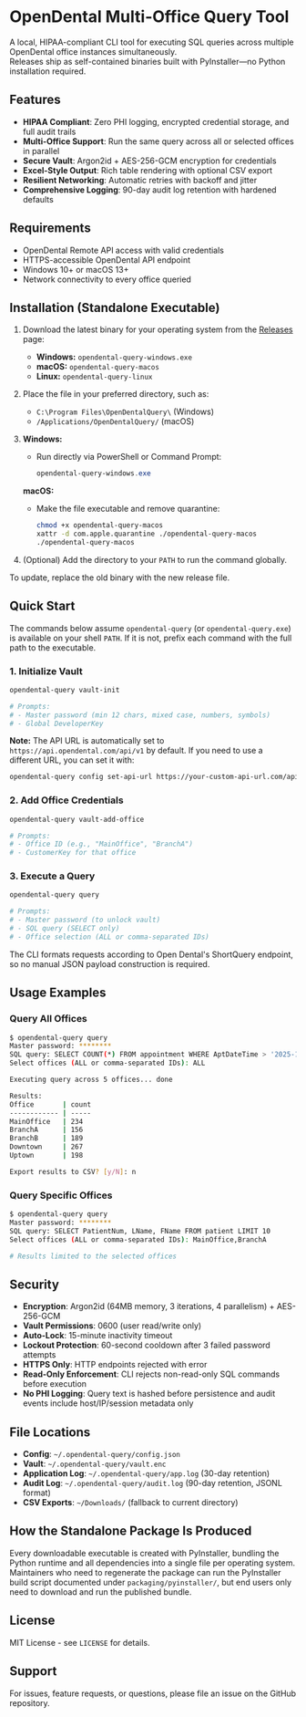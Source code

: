 # OpenDental Multi-Office Query Tool

A local, HIPAA-compliant CLI tool for executing SQL queries across multiple OpenDental office instances simultaneously.  
Releases ship as self-contained binaries built with PyInstaller—no Python installation required.

## Features

- **HIPAA Compliant**: Zero PHI logging, encrypted credential storage, and full audit trails  
- **Multi-Office Support**: Run the same query across all or selected offices in parallel  
- **Secure Vault**: Argon2id + AES-256-GCM encryption for credentials  
- **Excel-Style Output**: Rich table rendering with optional CSV export  
- **Resilient Networking**: Automatic retries with backoff and jitter  
- **Comprehensive Logging**: 90-day audit log retention with hardened defaults  

## Requirements

- OpenDental Remote API access with valid credentials  
- HTTPS-accessible OpenDental API endpoint  
- Windows 10+ or macOS 13+  
- Network connectivity to every office queried  

## Installation (Standalone Executable)

1. Download the latest binary for your operating system from the [Releases](../../releases) page:  
   - **Windows:** `opendental-query-windows.exe`  
   - **macOS:** `opendental-query-macos`  
   - **Linux:** `opendental-query-linux`  

2. Place the file in your preferred directory, such as:  
   - `C:\Program Files\OpenDentalQuery\` (Windows)  
   - `/Applications/OpenDentalQuery/` (macOS)  

3. **Windows:**  
   - Run directly via PowerShell or Command Prompt:  
     ```powershell
     opendental-query-windows.exe
     ```

   **macOS:**  
   - Make the file executable and remove quarantine:  
     ```bash
     chmod +x opendental-query-macos
     xattr -d com.apple.quarantine ./opendental-query-macos
     ./opendental-query-macos
     ```

4. (Optional) Add the directory to your `PATH` to run the command globally.

To update, replace the old binary with the new release file.

## Quick Start

The commands below assume `opendental-query` (or `opendental-query.exe`) is available on your shell `PATH`. If it is not, prefix each command with the full path to the executable.

### 1. Initialize Vault

```bash
opendental-query vault-init

# Prompts:
# - Master password (min 12 chars, mixed case, numbers, symbols)
# - Global DeveloperKey
```

**Note:** The API URL is automatically set to `https://api.opendental.com/api/v1` by default. If you need to use a different URL, you can set it with:
```bash
opendental-query config set-api-url https://your-custom-api-url.com/api/v1
```

### 2. Add Office Credentials

```bash
opendental-query vault-add-office

# Prompts:
# - Office ID (e.g., "MainOffice", "BranchA")
# - CustomerKey for that office
```

### 3. Execute a Query

```bash
opendental-query query

# Prompts:
# - Master password (to unlock vault)
# - SQL query (SELECT only)
# - Office selection (ALL or comma-separated IDs)
```

The CLI formats requests according to Open Dental's ShortQuery endpoint, so no manual JSON payload construction is required.

## Usage Examples

### Query All Offices

```bash
$ opendental-query query
Master password: ********
SQL query: SELECT COUNT(*) FROM appointment WHERE AptDateTime > '2025-10-01'
Select offices (ALL or comma-separated IDs): ALL

Executing query across 5 offices... done

Results:
Office       | count
------------ | -----
MainOffice   | 234
BranchA      | 156
BranchB      | 189
Downtown     | 267
Uptown       | 198

Export results to CSV? [y/N]: n
```

### Query Specific Offices

```bash
$ opendental-query query
Master password: ********
SQL query: SELECT PatientNum, LName, FName FROM patient LIMIT 10
Select offices (ALL or comma-separated IDs): MainOffice,BranchA

# Results limited to the selected offices
```

## Security

- **Encryption**: Argon2id (64MB memory, 3 iterations, 4 parallelism) + AES-256-GCM
- **Vault Permissions**: 0600 (user read/write only)
- **Auto-Lock**: 15-minute inactivity timeout
- **Lockout Protection**: 60-second cooldown after 3 failed password attempts
- **HTTPS Only**: HTTP endpoints rejected with error
- **Read-Only Enforcement**: CLI rejects non-read-only SQL commands before execution
- **No PHI Logging**: Query text is hashed before persistence and audit events include host/IP/session metadata only

## File Locations

- **Config**: `~/.opendental-query/config.json`
- **Vault**: `~/.opendental-query/vault.enc`
- **Application Log**: `~/.opendental-query/app.log` (30-day retention)
- **Audit Log**: `~/.opendental-query/audit.log` (90-day retention, JSONL format)
- **CSV Exports**: `~/Downloads/` (fallback to current directory)

## How the Standalone Package Is Produced

Every downloadable executable is created with PyInstaller, bundling the Python runtime and all dependencies into a single file per operating system. Maintainers who need to regenerate the package can run the PyInstaller build script documented under `packaging/pyinstaller/`, but end users only need to download and run the published bundle.

## License

MIT License - see `LICENSE` for details.

## Support

For issues, feature requests, or questions, please file an issue on the GitHub repository.
